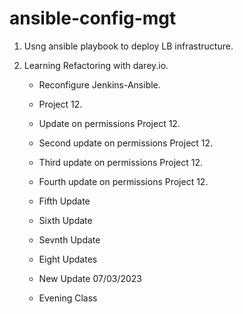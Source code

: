 # ansible-config-mgt

1. Usng ansible playbook to deploy LB infrastructure.

2. Learning Refactoring with darey.io.
    - Reconfigure Jenkins-Ansible.
    - Project 12.
    - Update on permissions Project 12.
    - Second update on permissions Project 12.
    - Third update on permissions Project 12.
    - Fourth update on permissions Project 12.
    - Fifth Update
    - Sixth Update
    - Sevnth Update
    - Eight Updates

    - New Update 07/03/2023
    - Evening Class
    